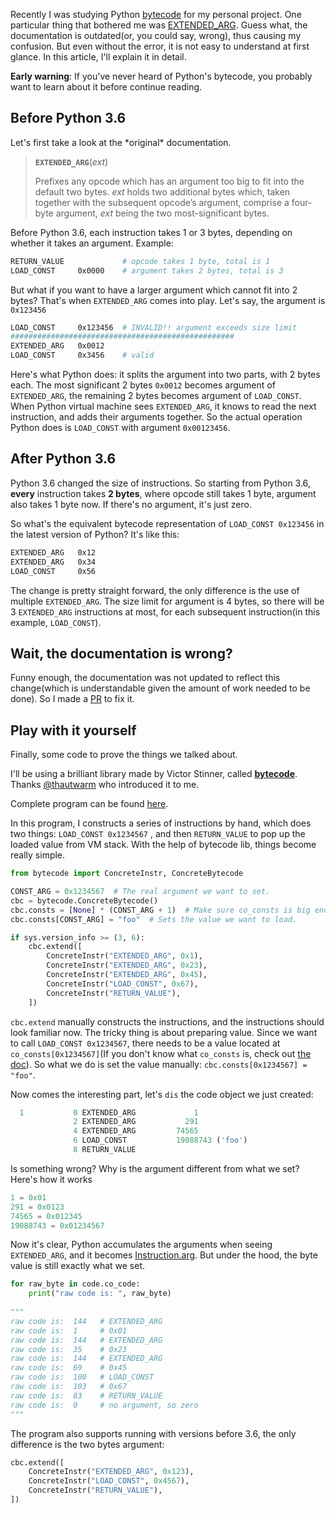 Recently I was studying Python [bytecode](https://docs.python.org/3.8/glossary.html#term-bytecode) for my personal project. One particular thing that bothered me was [EXTENDED_ARG](https://docs.python.org/3/library/dis.html#opcode-EXTENDED_ARG). Guess what, the documentation is outdated(or, you could say, wrong), thus causing my confusion. But even without the error, it is not easy to understand at first glance. In this article, I'll explain it in detail.   

**Early warning**: If you've never heard of Python's bytecode, you probably want to learn about it before continue reading.

## Before Python 3.6

Let's first take a look at the \*original\* documentation.

> **`EXTENDED_ARG`**(*ext*)
>
> Prefixes any opcode which has an argument too big to fit into the default two bytes. *ext* holds two additional bytes which, taken together with the subsequent opcode’s argument, comprise a four-byte argument, *ext* being the two most-significant bytes.

Before Python 3.6, each instruction takes 1 or 3 bytes, depending on whether it takes an argument. Example:

```bash
RETURN_VALUE             # opcode takes 1 byte, total is 1
LOAD_CONST     0x0000    # argument takes 2 bytes, total is 3
```

But what if you want to have a larger argument which cannot fit into 2 bytes? That's when `EXTENDED_ARG` comes into play. Let's say, the argument is `0x123456`

```bash
LOAD_CONST     0x123456  # INVALID!! argument exceeds size limit
##################################################
EXTENDED_ARG   0x0012
LOAD_CONST     0x3456    # valid
```

Here's what Python does: it splits the argument into two parts, with 2 bytes each. The most significant 2 bytes `0x0012` becomes argument of `EXTENDED_ARG`, the remaining 2 bytes becomes argument of `LOAD_CONST`. When Python virtual machine sees `EXTENDED_ARG`, it knows to read the next instruction, and adds their arguments together. So the actual operation Python does is `LOAD_CONST` with argument `0x00123456`.

## After Python 3.6

Python 3.6 changed the size of instructions. So starting from Python 3.6, **every** instruction takes **2 bytes**, where opcode still takes 1 byte, argument also takes 1 byte now. If there's no argument, it's just zero.

So what's the equivalent bytecode representation of `LOAD_CONST 0x123456` in the latest version of Python? It's like this:

```bash
EXTENDED_ARG   0x12
EXTENDED_ARG   0x34
LOAD_CONST     0x56
```

The change is pretty straight forward, the only difference is the use of multiple `EXTENDED_ARG`. The size limit for argument is 4 bytes, so there will be 3 `EXTENDED_ARG` instructions at most, for each subsequent instruction(in this example, `LOAD_CONST`).

## Wait, the documentation is wrong?

Funny enough, the documentation was not updated to reflect this change(which is understandable given the amount of work needed to be done). So I made a [PR](https://github.com/python/cpython/pull/13985) to fix it.

## Play with it yourself

Finally, some code to prove the things we talked about.

I'll be using a brilliant library made by Victor Stinner, called **[bytecode](https://github.com/vstinner/bytecode)**. Thanks [@thautwarm](https://twitter.com/thautwarm) who introduced it to me.

Complete program can be found [here](https://gist.github.com/laike9m/6527fa614c208a3686a46f3dff87c61e).

In this program, I constructs a series of instructions by hand, which does two things: `LOAD_CONST 0x1234567` , and then `RETURN_VALUE` to pop up the loaded value from VM stack. With the help of bytecode lib, things become really simple.

```python
from bytecode import ConcreteInstr, ConcreteBytecode

CONST_ARG = 0x1234567  # The real argument we want to set.
cbc = bytecode.ConcreteBytecode()
cbc.consts = [None] * (CONST_ARG + 1)  # Make sure co_consts is big enough.
cbc.consts[CONST_ARG] = "foo"  # Sets the value we want to load.

if sys.version_info >= (3, 6):
    cbc.extend([
        ConcreteInstr("EXTENDED_ARG", 0x1),
        ConcreteInstr("EXTENDED_ARG", 0x23),
        ConcreteInstr("EXTENDED_ARG", 0x45),
        ConcreteInstr("LOAD_CONST", 0x67),
        ConcreteInstr("RETURN_VALUE"),
    ])
```

`cbc.extend` manually constructs the instructions, and the instructions should look familiar now. The tricky thing is about preparing value. Since we want to call `LOAD_CONST 0x1234567`, there needs to be a value located at `co_consts[0x1234567]`(If you don't know what `co_consts` is, check out [the doc](https://docs.python.org/3/library/inspect.html#module-inspect)). So what we do is set the value manually: `cbc.consts[0x1234567] = "foo"`.

Now comes the interesting part, let's `dis` the code object we just created:

```python
  1           0 EXTENDED_ARG             1
              2 EXTENDED_ARG           291
              4 EXTENDED_ARG         74565
              6 LOAD_CONST           19088743 ('foo')
              8 RETURN_VALUE
```

Is something wrong? Why is the argument different from what we set? Here's how it works

```python
1 = 0x01
291 = 0x0123
74565 = 0x012345
19088743 = 0x01234567
```

Now it's clear, Python accumulates the arguments when seeing `EXTENDED_ARG`, and it becomes [Instruction.arg](https://docs.python.org/3/library/dis.html#dis.Instruction). But under the hood, the byte value is still exactly what we set.

```python
for raw_byte in code.co_code:
    print("raw code is: ", raw_byte)
    
"""
raw code is:  144   # EXTENDED_ARG
raw code is:  1     # 0x01
raw code is:  144   # EXTENDED_ARG
raw code is:  35    # 0x23
raw code is:  144   # EXTENDED_ARG
raw code is:  69    # 0x45
raw code is:  100   # LOAD_CONST
raw code is:  103   # 0x67
raw code is:  83    # RETURN_VALUE
raw code is:  0     # no argument, so zero
"""
```

The program also supports running with versions before 3.6, the only difference is the two bytes argument:

```python
cbc.extend([
    ConcreteInstr("EXTENDED_ARG", 0x123),
    ConcreteInstr("LOAD_CONST", 0x4567),
    ConcreteInstr("RETURN_VALUE"),
])
```




